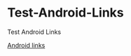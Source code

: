 # Test-Android-Links
Test Android Links

[Android links](https://htmlpreview.github.io/?https://raw.githubusercontent.com/drbf17/Test-Android-Links/main/index.html)
